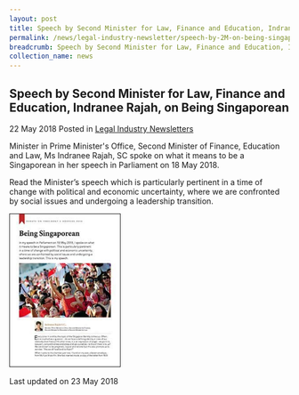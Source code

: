 ```yaml
---
layout: post
title: Speech by Second Minister for Law, Finance and Education, Indranee Rajah, on Being Singaporean
permalink: /news/legal-industry-newsletter/speech-by-2M-on-being-singaporean/
breadcrumb: Speech by Second Minister for Law, Finance and Education, Indranee Rajah, on Being Singaporean
collection_name: news
---
```


<style>
  .image {width: 200px;}
  .image img {max-width: 100%;}
</style>

Speech by Second Minister for Law, Finance and Education, Indranee Rajah, on Being Singaporean
---

22 May 2018 Posted in [Legal Industry Newsletters](/news/legal-industry-newsletters/)

Minister in Prime Minister's Office, Second Minister of Finance, Education and Law, Ms Indranee Rajah, SC spoke on what it means to be a Singaporean in her speech in Parliament on 18 May 2018.

Read the Minister’s speech which is particularly pertinent in a time of change with political and economic uncertainty, where we are confronted by social issues and undergoing a leadership transition.

<div class="image">
  <a href="/files/SpecialEditionNoteonBeingSingaporean.pdf/"><img src="/images/1527047602195.jpg/" title="special edition note on being singaporean" alt="special edition note on being singaporean"></a>
</div>

<p class="right-side-updated">Last updated on 23 May 2018</p>
